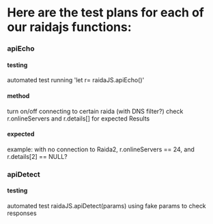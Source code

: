 # Here are the test plans for each of our raidajs functions:

### apiEcho
#### testing
automated test running 'let r= raidaJS.apiEcho()'
#### method
turn on/off connecting to certain raida (with DNS filter?)
check r.onlineServers and r.details[] for expected Results
#### expected
example: with no connection to Raida2, r.onlineServers == 24, and r.details[2] == NULL?

### apiDetect
#### testing
automated test raidaJS.apiDetect(params) using fake params to check responses
